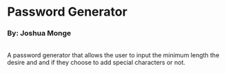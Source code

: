 <h1>Password Generator</h1>
<h3>By: Joshua Monge</h3><br>
A password generator that allows the user to input the minimum length the desire and and if they choose to add special characters or not.
